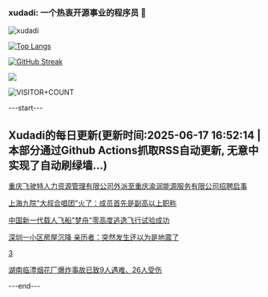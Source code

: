 ### xudadi: 一个热衷开源事业的程序员 👋

![xudadi](https://github-readme-stats-git-masterorgs-github-readme-stats-team.vercel.app/api?username=xudadi)

[![Top Langs](https://github-readme-stats.vercel.app/api/top-langs/?username=xudadi)](https://github.com/anuraghazra/github-readme-stats)

[![GitHub Streak](https://streak-stats.demolab.com?user=xudadi&locale=zh_Hans)](https://git.io/streak-stats)

![](https://raw.githubusercontent.com/xudadi/xudadi/main/assets/github-contribution-grid-snake.svg)

![VISITOR+COUNT](https://komarev.com/ghpvc/?username=xudadi&label=VISITOR+COUNT)


---start---

## Xudadi的每日更新(更新时间:2025-06-17 16:52:14 | 本部分通过Github Actions抓取RSS自动更新, 无意中实现了自动刷绿墙...)

[重庆飞驶特人力资源管理有限公司外派至重庆渝润能源服务有限公司招聘启事](https://www.gongkaoleida.com/article/2456177)

[上海九院"大叔合唱团"火了：成员首先是副高以上职称](https://m.163.com/news/article/K28OS64M0550A0OW.html)

[中国新一代载人飞船"梦舟"零高度逃逸飞行试验成功](https://m.163.com/news/article/K28S0T2P0001899O.html)

[深圳一小区房屋沉降 亲历者：突然发生还以为是地震了](https://m.163.com/news/article/K28Q2IFR0534P59R.html)

[3](https://m.163.com/touch/news/sub/domestic)

[湖南临澧烟花厂爆炸事故已致9人遇难、26人受伤](https://m.163.com/news/article/K28P77CK0534A4SC.html)

---end---
